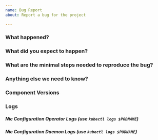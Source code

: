 ```yaml
---
name: Bug Report
about: Report a bug for the project

---
```

<!-- Please use this template while reporting a bug and provide as much relevant info as possible. Doing so give us the best chance to find a prompt resolution to your issue -->

### What happened?

### What did you expect to happen?

### What are the minimal steps needed to reproduce the bug?

### Anything else we need to know?

### Component Versions

### Logs
##### Nic Configuration Operator Logs (use `kubectl logs $PODNAME`)
##### Nic Configuration Daemon Logs (use `kubectl logs $PODNAME`)
